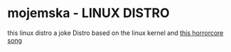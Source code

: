 # mojemska - LINUX DISTRO

this linux distro a joke Distro based on the linux kernel and <a href="https://www.youtube.com/watch?v=CffHImZDG9M">this horrorcore song</a>
